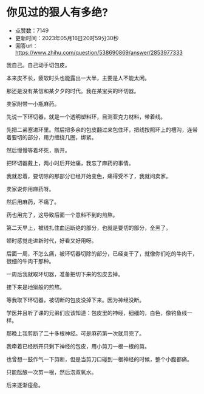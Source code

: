 # 你见过的狠人有多绝?
- 点赞数：7149
- 更新时间：2023年05月16日20时59分30秒
- 回答url：https://www.zhihu.com/question/538690869/answer/2853977333
<body>
 <p data-pid="A3JkUiTt">我自己。自己动手切包皮。</p>
 <p data-pid="WUSEbkG2">本来皮不长，疲软时头也能露出一大半，主要是人不能太闲。</p>
 <p data-pid="xFPS_hUH">那还是没有某信和某夕夕的时代。我在某宝买的环切器。</p>
 <p data-pid="RbIvt0hk">卖家附带一小瓶麻药。</p>
 <p data-pid="oDhBStW2">先说一下环切器，就是一个透明塑料环，目测亚克力材料，带着线。</p>
 <p data-pid="1Na5DB_X">先把二弟塞进环里。然后把多余的包皮翻过来包住环，把线按照环上的槽沟，连带着要切的部分，用力缠绕几圈，绑紧。</p>
 <p data-pid="yV9LLOSc">然后慢慢等着坏死，断开。</p>
 <p data-pid="VdX6XsOZ">把环切器戴上，两小时后开始痛，我忘了麻药的事情。</p>
 <p data-pid="2Xz1sFuz">我就忍着，要切除的那部分已经开始变色，痛得受不了，我就问卖家。</p>
 <p data-pid="JpDSFVoP">卖家说你用麻药呀。</p>
 <p data-pid="GqMXhFwv">然后用麻药，不痛了。</p>
 <p data-pid="vJqrI1rH">药也用完了，这导致后面一个意料不到的煎熬。</p>
 <p data-pid="dLAjEcK_">第二天早上，被线扎住血运断绝的部分，也就是要切的部分，全黑了。</p>
 <p data-pid="O4wEiyUM">顿时感觉走进新时代，好看又好用呀。</p>
 <p data-pid="TD3Onage">后面一周，不怎么痛，被环切器切除的部分，已经变干了，就像你们吃的牛肉干，很细的牛肉干那种。</p>
 <p data-pid="7EeG6VIb">一周后我就取环切器，准备把切下来的包皮去掉。</p>
 <p data-pid="khcEGmJv">接下来是地狱般的煎熬。</p>
 <p data-pid="-pUPnX1f">等我取下环切器，被切断的包皮没掉下来。因为神经没断。</p>
 <p data-pid="RE0SLURR">学医并且听了课的兄弟们应该知道：包皮里的神经，细细的，白色，像钓鱼线一样。</p>
 <p data-pid="JvxdLYsf">那晚上我剪断了二十多根神经。可是麻药第一次就用完了。</p>
 <p data-pid="tka_zNiZ">我牵着已经断开只剩下神经的包皮，用小剪刀一根一根的剪。</p>
 <p data-pid="eRDzm8G9">也曾想一鼓作气一下剪断，但是当剪刀口碰到一根神经的时候，整个小腹都痛。</p>
 <p data-pid="H0AVj68M">只能酝酿一次剪一根，然后泡双氧水。</p>
 <p data-pid="QNIM3YkU">后来逐渐痊愈。</p>
</body>
